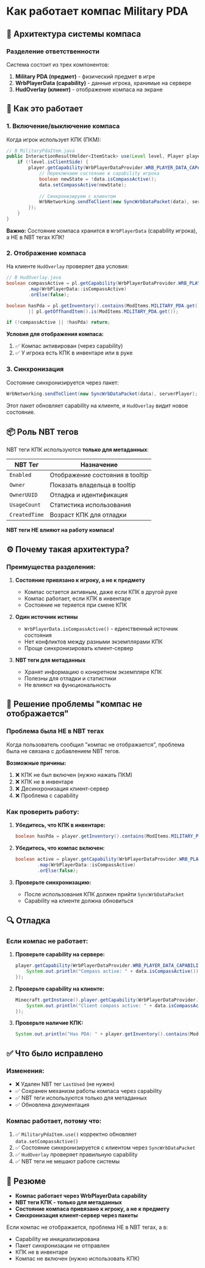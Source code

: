 # Как работает компас Military PDA

## 🧭 Архитектура системы компаса

### Разделение ответственности

Система состоит из трех компонентов:

1. **Military PDA (предмет)** - физический предмет в игре
2. **WrbPlayerData (capability)** - данные игрока, хранимые на сервере
3. **HudOverlay (клиент)** - отображение компаса на экране

## 🔄 Как это работает

### 1. Включение/выключение компаса

Когда игрок использует КПК (ПКМ):

```java
// В MilitaryPdaItem.java
public InteractionResultHolder<ItemStack> use(Level level, Player player, InteractionHand hand) {
    if (!level.isClientSide) {
        player.getCapability(WrbPlayerDataProvider.WRB_PLAYER_DATA_CAPABILITY).ifPresent(data -> {
            // Переключаем состояние в capability игрока
            boolean newState = !data.isCompassActive();
            data.setCompassActive(newState);
            
            // Синхронизируем с клиентом
            WrbNetworking.sendToClient(new SyncWrbDataPacket(data), serverPlayer);
        });
    }
}
```

**Важно:** Состояние компаса хранится в `WrbPlayerData` (capability игрока), а НЕ в NBT тегах КПК!

### 2. Отображение компаса

На клиенте `HudOverlay` проверяет два условия:

```java
// В HudOverlay.java
boolean compassActive = pl.getCapability(WrbPlayerDataProvider.WRB_PLAYER_DATA_CAPABILITY)
        .map(WrbPlayerData::isCompassActive)
        .orElse(false);

boolean hasPda = pl.getInventory().contains(ModItems.MILITARY_PDA.get().getDefaultInstance())
        || pl.getOffhandItem().is(ModItems.MILITARY_PDA.get());

if (!compassActive || !hasPda) return;
```

**Условия для отображения компаса:**
1. ✅ Компас активирован (через capability)
2. ✅ У игрока есть КПК в инвентаре или в руке

### 3. Синхронизация

Состояние синхронизируется через пакет:

```java
WrbNetworking.sendToClient(new SyncWrbDataPacket(data), serverPlayer);
```

Этот пакет обновляет capability на клиенте, и `HudOverlay` видит новое состояние.

## 📦 Роль NBT тегов

NBT теги КПК используются **только для метаданных**:

| NBT Тег | Назначение |
|---------|------------|
| `Enabled` | Отображение состояния в tooltip |
| `Owner` | Показать владельца в tooltip |
| `OwnerUUID` | Отладка и идентификация |
| `UsageCount` | Статистика использования |
| `CreatedTime` | Возраст КПК для отладки |

**NBT теги НЕ влияют на работу компаса!**

## ⚙️ Почему такая архитектура?

### Преимущества разделения:

1. **Состояние привязано к игроку, а не к предмету**
   - Компас остается активным, даже если КПК в другой руке
   - Компас работает, если КПК в инвентаре
   - Состояние не теряется при смене КПК

2. **Один источник истины**
   - `WrbPlayerData.isCompassActive()` - единственный источник состояния
   - Нет конфликтов между разными экземплярами КПК
   - Проще синхронизировать клиент-сервер

3. **NBT теги для метаданных**
   - Хранят информацию о конкретном экземпляре КПК
   - Полезны для отладки и статистики
   - Не влияют на функциональность

## 🐛 Решение проблемы "компас не отображается"

### Проблема была НЕ в NBT тегах

Когда пользователь сообщил "компас не отображается", проблема была не связана с добавлением NBT тегов. 

**Возможные причины:**
1. ❌ КПК не был включен (нужно нажать ПКМ)
2. ❌ КПК не в инвентаре
3. ❌ Десинхронизация клиент-сервер
4. ❌ Проблема с capability

### Как проверить работу:

1. **Убедитесь, что КПК в инвентаре:**
   ```java
   boolean hasPda = player.getInventory().contains(ModItems.MILITARY_PDA.get().getDefaultInstance());
   ```

2. **Убедитесь, что компас включен:**
   ```java
   boolean active = player.getCapability(WrbPlayerDataProvider.WRB_PLAYER_DATA_CAPABILITY)
           .map(WrbPlayerData::isCompassActive)
           .orElse(false);
   ```

3. **Проверьте синхронизацию:**
   - После использования КПК должен прийти `SyncWrbDataPacket`
   - Capability на клиенте должна обновиться

## 🔍 Отладка

### Если компас не работает:

1. **Проверьте capability на сервере:**
   ```java
   player.getCapability(WrbPlayerDataProvider.WRB_PLAYER_DATA_CAPABILITY).ifPresent(data -> {
       System.out.println("Compass active: " + data.isCompassActive());
   });
   ```

2. **Проверьте capability на клиенте:**
   ```java
   Minecraft.getInstance().player.getCapability(WrbPlayerDataProvider.WRB_PLAYER_DATA_CAPABILITY).ifPresent(data -> {
       System.out.println("Client compass active: " + data.isCompassActive());
   });
   ```

3. **Проверьте наличие КПК:**
   ```java
   System.out.println("Has PDA: " + player.getInventory().contains(ModItems.MILITARY_PDA.get().getDefaultInstance()));
   ```

## ✅ Что было исправлено

### Изменения:
- ❌ Удален NBT тег `LastUsed` (не нужен)
- ✅ Сохранен механизм работы компаса через capability
- ✅ NBT теги используются только для метаданных
- ✅ Обновлена документация

### Компас работает, потому что:
1. ✅ `MilitaryPdaItem.use()` корректно обновляет `data.setCompassActive()`
2. ✅ Состояние синхронизируется с клиентом через `SyncWrbDataPacket`
3. ✅ `HudOverlay` проверяет правильную capability
4. ✅ NBT теги не мешают работе системы

## 📝 Резюме

- **Компас работает через WrbPlayerData capability**
- **NBT теги КПК - только для метаданных**
- **Состояние компаса привязано к игроку, а не к предмету**
- **Синхронизация клиент-сервер через пакеты**

Если компас не отображается, проблема НЕ в NBT тегах, а в:
- Capability не инициализирована
- Пакет синхронизации не отправлен
- КПК не в инвентаре
- Компас не включен (нужно использовать КПК)